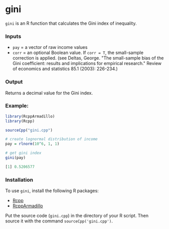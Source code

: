 # gini

`gini` is an R function that calculates the Gini index of inequality.


### Inputs

* `pay` = a vector of raw income values
* `corr` =  an optional Boolean value. If `corr = T`, the small-sample correction is applied. (see Deltas, George. "The small-sample bias of the Gini coefficient: results and implications for empirical research." Review of economics and statistics 85.1 (2003): 226-234.)

### Output
Returns a decimal value for the Gini index.


### Example:

```R
library(RcppArmadillo)
library(Rcpp)

sourceCpp("gini.cpp")

# create lognormal distribution of income
pay = rlnorm(10^6, 1, 1)

# get gini index
gini(pay)

[1] 0.5206577

```


### Installation
To use `gini`, install the following R packages:
 * [Rcpp](https://cran.r-project.org/web/packages/Rcpp/index.html) 
 * [RcppArmadillo](https://cran.r-project.org/web/packages/RcppArmadillo/index.html) 

Put the source code (`gini.cpp`) in the directory of your R script. Then source it with the command `sourceCpp('gini.cpp')`.




